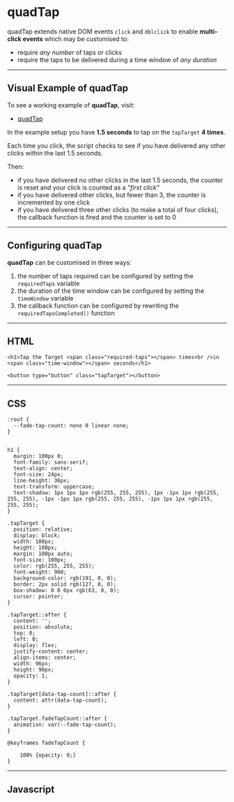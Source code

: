# quadTap
quadTap extends native DOM events `click` and `dblclick` to enable **multi-click events** which may be customised to:

 - require _any number_ of taps or clicks
 - require the taps to be delivered during a time window of _any duration_
 
 ______
 
## Visual Example of quadTap

To see a working example of **quadTap**, visit:

 - <a href="https://htmlpreview.github.io/?https://github.com/RouninMedia/quadTap/blob/master/all-in-one-quadtap.html" title="quadTap" target="_blank">quadTap</a>
 
In the example setup you have **1.5 seconds** to tap on the `tapTarget` **4 times**.

Each time you click, the script checks to see if you have delivered any other clicks within the last 1.5 seconds.

Then:

 - if you have delivered no other clicks in the last 1.5 seconds, the counter is reset and your click is counted as a _"first click"_
 - if you have delivered other clicks, but fewer than 3, the counter is incremented by one click
 - if you have delivered three other clicks (to make a total of four clicks), the callback function is fired and the counter is set to 0

______

## Configuring quadTap

**quadTap** can be customised in three ways:

 1. the number of taps required can be configured by setting the `requiredTaps` variable
 2. the duration of the time window can be configured by setting the `timeWindow` variable
 3. the callback function can be configured by rewriting the `requiredTapsCompleted()` function
 
 _____

## HTML

```
<h1>Tap the Target <span class="required-taps"></span> times<br />in <span class="time-window"></span> seconds</h1>

<button type="button" class="tapTarget"></button>
```

____

## CSS

```
:root {
  --fade-tap-count: none 0 linear none;
}


h1 {
  margin: 100px 0;
  font-family: sans-serif;
  text-align: center;
  font-size: 24px;
  line-height: 36px;
  text-transform: uppercase;
  text-shadow: 1px 1px 1px rgb(255, 255, 255), 1px -1px 1px rgb(255, 255, 255), -1px -1px 1px rgb(255, 255, 255), -1px 1px 1px rgb(255, 255, 255);
}

.tapTarget {
  position: relative;
  display: block;
  width: 100px;
  height: 100px;
  margin: 100px auto;
  font-size: 100px;
  color: rgb(255, 255, 255);
  font-weight: 900;
  background-color: rgb(191, 0, 0);
  border: 2px solid rgb(127, 0, 0);
  box-shadow: 0 0 6px rgb(63, 0, 0);
  cursor: pointer;
}

.tapTarget::after {
  content: '';
  position: absolute;
  top: 0;
  left: 0;
  display: flex;
  justify-content: center;
  align-items: center;
  width: 96px;
  height: 90px;
  opacity: 1;
}

.tapTarget[data-tap-count]::after {
  content: attr(data-tap-count);
}

.tapTarget.fadeTapCount::after {
  animation: var(--fade-tap-count);
}

@keyframes fadeTapCount {

    100% {opacity: 0;}
}
```

____

## Javascript

```

```
